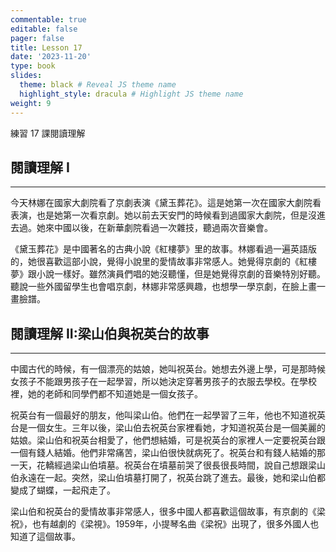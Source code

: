 ```yaml
---
commentable: true
editable: false
pager: false
title: Lesson 17
date: '2023-11-20'
type: book
slides:
  theme: black # Reveal JS theme name
  highlight_style: dracula # Highlight JS theme name
weight: 9
---
```


練習 17 課閱讀理解

<!--more-->

## 閱讀理解 I
---
今天林娜在國家大劇院看了京劇表演《黛玉葬花》。這是她第一次在國家大劇院看表演，也是她第一次看京劇。她以前去天安門的時候看到過國家大劇院，但是沒進去過。她來中國以後，在新華劇院看過一次雜技，聽過兩次音樂會。

《黛玉葬花》是中國著名的古典小說《紅樓夢》里的故事。林娜看過一遍英語版的，她很喜歡這部小說，覺得小說里的愛情故事非常感人。她覺得京劇的《紅樓夢》跟小說一樣好。雖然演員們唱的她沒聽懂，但是她覺得京劇的音樂特別好聽。聽說一些外國留學生也會唱京劇，林娜非常感興趣，也想學一學京劇，在臉上畫一畫臉譜。

## 閱讀理解 II:梁山伯與祝英台的故事
---

中國古代的時候，有一個漂亮的姑娘，她叫祝英台。她想去外邊上學，可是那時候女孩子不能跟男孩子在一起學習，所以她決定穿著男孩子的衣服去學校。在學校裡，她的老師和同學們都不知道她是一個女孩子。

祝英台有一個最好的朋友，他叫梁山伯。他們在一起學習了三年，他也不知道祝英台是一個女生。三年以後，梁山伯去祝英台家裡看她，才知道祝英台是一個美麗的姑娘。梁山伯和祝英台相愛了，他們想結婚，可是祝英台的家裡人一定要祝英台跟一個有錢人結婚。他們非常痛苦，梁山伯很快就病死了。祝英台和有錢人結婚的那一天，花轎經過梁山伯墳墓。祝英台在墳墓前哭了很長很長時間，說自己想跟梁山伯永遠在一起。突然，梁山伯墳墓打開了，祝英台跳了進去。最後，她和梁山伯都變成了蝴蝶，一起飛走了。

梁山伯和祝英台的愛情故事非常感人，很多中國人都喜歡這個故事，有京劇的《梁祝》，也有越劇的《梁視》。1959年，小提琴名曲《梁祝》出現了，很多外國人也知道了這個故事。

